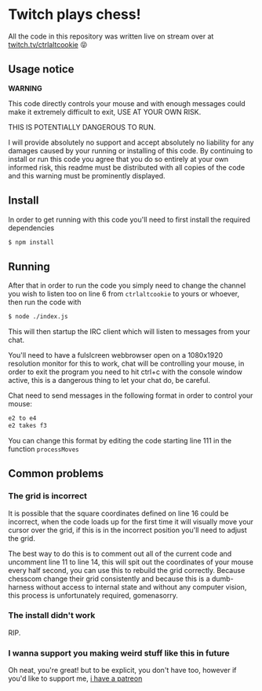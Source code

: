 # Twitch plays chess!

All the code in this repository was written live on stream over at [twitch.tv/ctrlaltcookie](https://twitch.tv/ctrlaltcookie) 😝

## Usage notice

**WARNING**

This code directly controls your mouse and with enough messages could make it extremely difficult to exit, USE AT YOUR OWN RISK.

THIS IS POTENTIALLY DANGEROUS TO RUN.

I will provide absolutely no support and accept absolutely no liability for any damages caused by your running or installing of this code.
By continuing to install or run this code you agree that you do so entirely at your own informed risk, this readme must be distributed with all copies of the code and this warning must be prominently displayed.

## Install

In order to get running with this code you'll need to first install the required dependencies

```bash
$ npm install
```

## Running

After that in order to run the code you simply need to change the channel you wish to listen too on line 6 from `ctrlaltcookie` to yours or whoever, then run the code with

```bash
$ node ./index.js
```

This will then startup the IRC client which will listen to messages from your chat.

You'll need to have a fulslcreen webbrowser open on a 1080x1920 resolution monitor for this to work, chat will be controlling your mouse, in order to exit the program you need to hit ctrl+c with the console window active, this is a dangerous thing to let your chat do, be careful.

Chat need to send messages in the following format in order to control your mouse:

```bash
e2 to e4
e2 takes f3
```

You can change this format by editing the code starting line 111 in the function `processMoves`

## Common problems

### The grid is incorrect

It is possible that the square coordinates defined on line 16 could be incorrect, when the code loads up for the first time it will visually move your cursor over the grid, if this is in the incorrect position you'll need to adjust the grid.

The best way to do this is to comment out all of the current code and uncomment line 11 to line 14, this will spit out the coordinates of your mouse every half second, you can use this to rebuild the grid correctly.
Because chesscom change their grid consistently and because this is a dumb-harness without access to internal state and without any computer vision, this process is unfortunately required, gomenasorry.

### The install didn't work

RIP.

### I wanna support you making weird stuff like this in future

Oh neat, you're great! but to be explicit, you don't have too, however if you'd like to support me, [i have a patreon](https://www.patreon.com/funnuibunnui)
